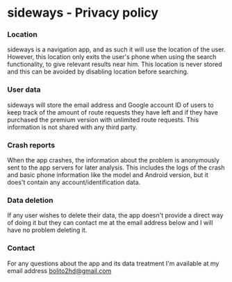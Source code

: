 # sideways - Privacy policy 
### Location
sideways is a navigation app, and as such it will use the location of the user. However, this location only exits the user's phone when using the search functionality, to give relevant results near him. This location is never stored and this can be avoided by disabling location before searching. 

### User data
sideways will store the email address and Google account ID of users to keep track of the amount of route requests they have left and if they have purchased the premium version with unlimited route requests. This information is not shared with any third party.

### Crash reports
When the app crashes, the information about the problem is anonymously sent to the app servers for later analysis. This includes the logs of the crash and basic phone information like the model and Android version, but it does't contain any account/identification data.

### Data deletion
If any user wishes to delete their data, the app doesn't provide a direct way of doing it but they can contact me at the email address below and I will have no problem deleting it.

### Contact
For any questions about the app and its data treatment I'm available at my email address
bolito2hd@gmail.com
